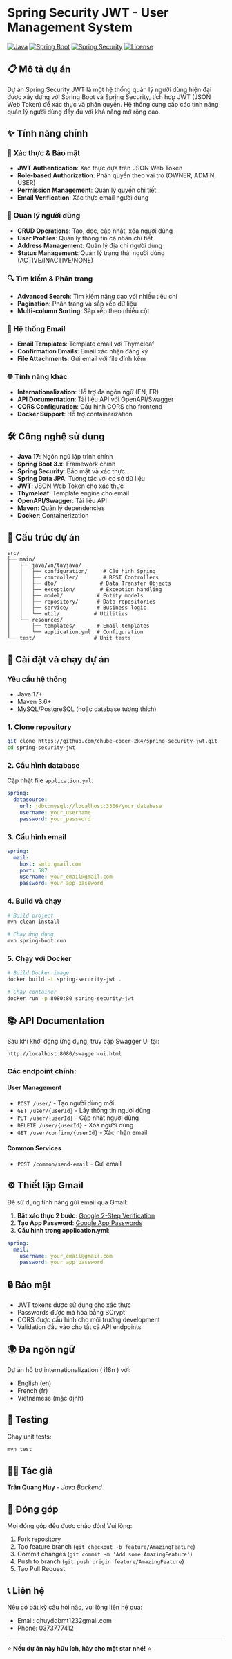 # Spring Security JWT - User Management System

[![Java](https://img.shields.io/badge/Java-17-orange.svg)](https://openjdk.java.net/projects/jdk/17/)
[![Spring Boot](https://img.shields.io/badge/Spring%20Boot-3.x-brightgreen.svg)](https://spring.io/projects/spring-boot)
[![Spring Security](https://img.shields.io/badge/Spring%20Security-JWT-blue.svg)](https://spring.io/projects/spring-security)
[![License](https://img.shields.io/badge/License-Apache%202.0-blue.svg)](https://opensource.org/licenses/Apache-2.0)

## 📋 Mô tả dự án

Dự án Spring Security JWT là một hệ thống quản lý người dùng hiện đại được xây dựng với Spring Boot và Spring Security, tích hợp JWT (JSON Web Token) để xác thực và phân quyền. Hệ thống cung cấp các tính năng quản lý người dùng đầy đủ với khả năng mở rộng cao.

## ✨ Tính năng chính

### 🔐 Xác thực & Bảo mật
- **JWT Authentication**: Xác thực dựa trên JSON Web Token
- **Role-based Authorization**: Phân quyền theo vai trò (OWNER, ADMIN, USER)
- **Permission Management**: Quản lý quyền chi tiết
- **Email Verification**: Xác thực email người dùng

### 👥 Quản lý người dùng
- **CRUD Operations**: Tạo, đọc, cập nhật, xóa người dùng
- **User Profiles**: Quản lý thông tin cá nhân chi tiết
- **Address Management**: Quản lý địa chỉ người dùng
- **Status Management**: Quản lý trạng thái người dùng (ACTIVE/INACTIVE/NONE)

### 🔍 Tìm kiếm & Phân trang
- **Advanced Search**: Tìm kiếm nâng cao với nhiều tiêu chí
- **Pagination**: Phân trang và sắp xếp dữ liệu
- **Multi-column Sorting**: Sắp xếp theo nhiều cột

### 📧 Hệ thống Email
- **Email Templates**: Template email với Thymeleaf
- **Confirmation Emails**: Email xác nhận đăng ký
- **File Attachments**: Gửi email với file đính kèm

### 🌐 Tính năng khác
- **Internationalization**: Hỗ trợ đa ngôn ngữ (EN, FR)
- **API Documentation**: Tài liệu API với OpenAPI/Swagger
- **CORS Configuration**: Cấu hình CORS cho frontend
- **Docker Support**: Hỗ trợ containerization

## 🛠 Công nghệ sử dụng

- **Java 17**: Ngôn ngữ lập trình chính
- **Spring Boot 3.x**: Framework chính
- **Spring Security**: Bảo mật và xác thực
- **Spring Data JPA**: Tương tác với cơ sở dữ liệu
- **JWT**: JSON Web Token cho xác thực
- **Thymeleaf**: Template engine cho email
- **OpenAPI/Swagger**: Tài liệu API
- **Maven**: Quản lý dependencies
- **Docker**: Containerization

## 📁 Cấu trúc dự án

```
src/
├── main/
│   ├── java/vn/tayjava/
│   │   ├── configuration/     # Cấu hình Spring
│   │   ├── controller/        # REST Controllers
│   │   ├── dto/              # Data Transfer Objects
│   │   ├── exception/        # Exception handling
│   │   ├── model/           # Entity models
│   │   ├── repository/      # Data repositories
│   │   ├── service/         # Business logic
│   │   └── util/           # Utilities
│   └── resources/
│       ├── templates/       # Email templates
│       └── application.yml  # Configuration
└── test/                   # Unit tests
```

## 🚀 Cài đặt và chạy dự án

### Yêu cầu hệ thống
- Java 17+
- Maven 3.6+
- MySQL/PostgreSQL (hoặc database tương thích)

### 1. Clone repository
```bash
git clone https://github.com/chube-coder-2k4/spring-security-jwt.git
cd spring-security-jwt
```

### 2. Cấu hình database
Cập nhật file `application.yml`:
```yaml
spring:
  datasource:
    url: jdbc:mysql://localhost:3306/your_database
    username: your_username
    password: your_password
```

### 3. Cấu hình email
```yaml
spring:
  mail:
    host: smtp.gmail.com
    port: 587
    username: your_email@gmail.com
    password: your_app_password
```

### 4. Build và chạy
```bash
# Build project
mvn clean install

# Chạy ứng dụng
mvn spring-boot:run
```

### 5. Chạy với Docker
```bash
# Build Docker image
docker build -t spring-security-jwt .

# Chạy container
docker run -p 8080:80 spring-security-jwt
```

## 📚 API Documentation

Sau khi khởi động ứng dụng, truy cập Swagger UI tại:
```
http://localhost:8080/swagger-ui.html
```

### Các endpoint chính:

#### User Management
- `POST /user/` - Tạo người dùng mới
- `GET /user/{userId}` - Lấy thông tin người dùng
- `PUT /user/{userId}` - Cập nhật người dùng
- `DELETE /user/{userId}` - Xóa người dùng
- `GET /user/confirm/{userId}` - Xác nhận email

#### Common Services
- `POST /common/send-email` - Gửi email

## ⚙️ Thiết lập Gmail

Để sử dụng tính năng gửi email qua Gmail:

1. **Bật xác thực 2 bước**: [Google 2-Step Verification](https://myaccount.google.com/signinoptions/two-step-verification/enroll-welcome)
2. **Tạo App Password**: [Google App Passwords](https://myaccount.google.com/apppasswords)
3. **Cấu hình trong application.yml**:
```yaml
spring:
  mail:
    username: your_email@gmail.com
    password: your_app_password
```

## 🔒 Bảo mật

- JWT tokens được sử dụng cho xác thực
- Passwords được mã hóa bằng BCrypt
- CORS được cấu hình cho môi trường development
- Validation đầu vào cho tất cả API endpoints

## 🌍 Đa ngôn ngữ

Dự án hỗ trợ internationalization ( i18n ) với:
- English (en)
- French (fr)
- Vietnamese (mặc định)

## 🧪 Testing

Chạy unit tests:
```bash
mvn test
```


## 👨‍💻 Tác giả

**Trần Quang Huy** - *Java Backend*

## 🤝 Đóng góp

Mọi đóng góp đều được chào đón! Vui lòng:

1. Fork repository
2. Tạo feature branch (`git checkout -b feature/AmazingFeature`)
3. Commit changes (`git commit -m 'Add some AmazingFeature'`)
4. Push to branch (`git push origin feature/AmazingFeature`)
5. Tạo Pull Request

## 📞 Liên hệ

Nếu có bất kỳ câu hỏi nào, vui lòng liên hệ qua:
- Email: qhuyddbmt1232gmail.com
- Phone: 0373777412

---

⭐ **Nếu dự án này hữu ích, hãy cho một star nhé!** ⭐
